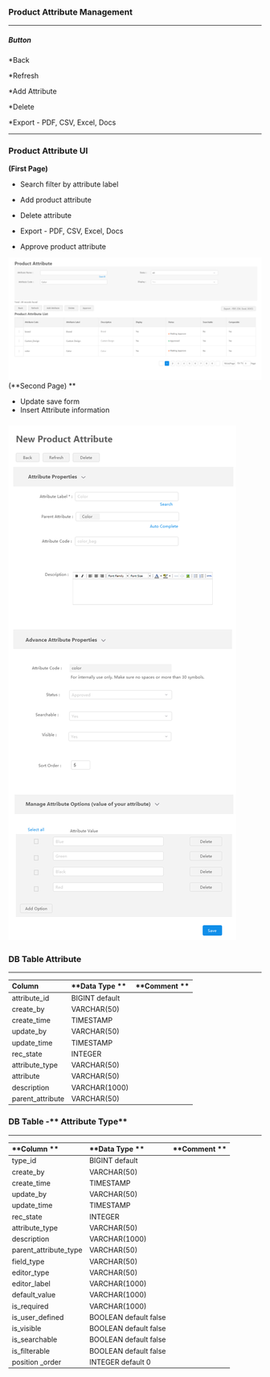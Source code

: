 ### Product Attribute Management

---

##### Button

\*Back

\*Refresh

\*Add Attribute

\*Delete

\*Export - PDF, CSV, Excel, Docs

---

### Product Attribute UI

**\(First Page\)**

* Search filter by attribute label 
* Add product attribute

* Delete attribute

* Export - PDF, CSV, Excel, Docs

* Approve product attribute

![](/assets/product_attribute.png)\(**Second Page\) **

* Update save form 
* Insert Attribute information 

### ![](/assets/productattributeform.png)

### 

### **DB Table Attribute**

---

| **Column** | **Data Type ** | **Comment ** |
| :--- | :--- | :--- |
| attribute\_id | BIGINT default |  |
| create\_by | VARCHAR\(50\) |  |
| create\_time | TIMESTAMP |  |
| update\_by | VARCHAR\(50\) |  |
| update\_time | TIMESTAMP |  |
| rec\_state | INTEGER |  |
| attribute\_type | VARCHAR\(50\) |  |
| attribute | VARCHAR\(50\) |  |
| description | VARCHAR\(1000\) |  |
| parent\_attribute | VARCHAR\(50\) |  |

### DB Table -** Attribute Type**

---

| **Column ** | **Data Type ** | **Comment ** |
| :--- | :--- | :--- |
| type\_id | BIGINT default |  |
| create\_by | VARCHAR\(50\) |  |
| create\_time | TIMESTAMP |  |
| update\_by | VARCHAR\(50\) |  |
| update\_time | TIMESTAMP |  |
| rec\_state | INTEGER |  |
| attribute\_type | VARCHAR\(50\) |  |
| description | VARCHAR\(1000\) |  |
| parent\_attribute\_type | VARCHAR\(50\) |  |
| field\_type | VARCHAR\(50\) |  |
| editor\_type | VARCHAR\(50\) |  |
| editor\_label | VARCHAR\(1000\) |  |
| default\_value | VARCHAR\(1000\) |  |
| is\_required | VARCHAR\(1000\) |  |
| is\_user\_defined | BOOLEAN default false |  |
| is\_visible | BOOLEAN default false |  |
| is\_searchable | BOOLEAN default false |  |
| is\_filterable | BOOLEAN default false |  |
| position \_order | INTEGER default 0 |  |



